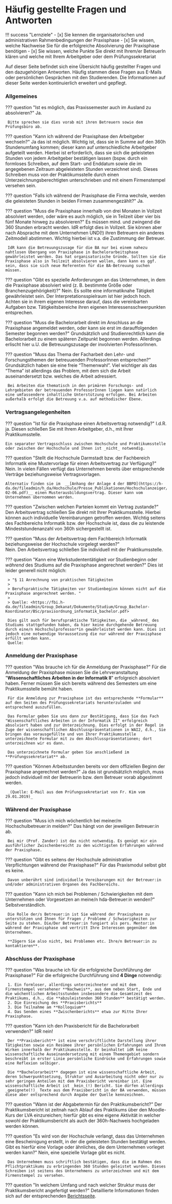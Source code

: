# Häufig gestellte Fragen und Antworten

!!! success "Lernziele"
    - [x] Sie kennen die organisatorischen und administrativen Rahmenbedingungen der Praxisphase
    - [x] Sie wissen, welche Nachweise Sie für die erfolgreiche Absolvierung der Praxisphase benötigen
    - [x] Sie wissen, welche Punkte Sie direkt mit Ihrem/er BetreuerIn klären und welche mit Ihrem Arbeitgeber oder dem Prüfungssekretariat  

Auf dieser Seite befindet sich eine Übersicht häufig gestellter Fragen und den dazugehörigen Antworten.
Häufig stammen diese Fragen aus E-Mails oder persönlichen Gesprächen mit den Studierenden. 
Die Informationen auf dieser Seite werden kontinuierlich erweitert und gepflegt.


<!-- ## Fragen und Antworten -->




### Allgemeines

??? question "Ist es möglich, das Praxissemester auch im Ausland zu absolvieren?"
     Ja.

     Bitte sprechen sie dies vorab mit ihren Betreuern sowie dem Prüfungsbüro ab.



??? question "Kann ich während der Praxisphase den Arbeitgeber wechseln?"
    Ja das ist möglich. Wichtig ist, dass sie in Summe auf den 360h Stundenumfang kommen; dieser kann auf unterschiedliche Arbeitgeber aufgeteilt werden.
    Hierbei ist erforderlich, dass sie sich die geleisteten Stunden von jedem Arbeitgeber bestätigen lassen (bspw. durch ein formloses Schreiben, auf dem Start- und Enddatum sowie die im angegebenen Zeitraum abgeleisteten Stunden verzeichnet sind). Dieses Schreiben muss von der Praktikumsstelle durch einen Unterzeichnungsberechtigten unterschrieben und mit einem Firmenstempel versehen sein. 


??? question "Falls ich während der Praxisphase die Firma wechsle, werden die geleisteten Stunden in beiden Firmen zusammengezählt?"
     Ja.


??? question "Muss die Praxisphase innerhalb von drei Monaten in Vollzeit absolviert werden, oder wäre es auch möglich, sie in Teilzeit über vier bis fünf Monate hinweg zu absolvieren?"
     Es müssen mind. und zwingend die 360 Stunden erbracht werden. IdR erfolgt dies in Vollzeit. Sie können aber nach Absprache mit dem Unternehmen UND(!) ihren Betreuern ein anderes Zeitmodell abstimmen. Wichtig hierbei ist v.a. die Zustimmung der Betreuer. 

     IdR kann die Betreuungszusage für die BA nur bei einem nahezu nahtlosen Übergang von Praxisphase in Bachelorarbeitsphase gewährleistet werden. Das hat organisatorische Gründe. Sollten sie die Praxisphase also in Teilzeit absolvieren wollen, dann kann es ggf. sein, dass sie sich neue Referenten für die BA-Betreuung suchen müssen.



??? question "Gibt es spezielle Anforderungen an das Unternehmen, in dem die Praxisphase absolviert wird (z. B. bestimmte Größe oder Branchenzugehörigkeit)?"
     Nein.
     Es sollte eine informatiknahe Tätigkeit gewährleistet sein. Der Interpretationsspielraum ist hier jedoch hoch. Achten sie in ihrem eigenen Interesse darauf, dass die vereinbarten Aufgaben bzw. Tätigkeitsbereiche ihren eigenen Interessensschwerpunkten entsprechen. 


??? question "Muss die Bachelorarbeit direkt im Anschluss an die Praxisphase angemeldet werden, oder kann sie erst im darauffolgenden Semester begonnen werden?"
     Grundsätzlich und Studienrechtlich kann die Bachelorarbeit zu einem späteren Zeitpunkt begonnen werden. Allerdings erlischt hier u.U. die Betreuungszusage der involvierten ProfessorInnen.


??? question "Muss das Thema der Facharbeit den Lehr- und Forschungsthemen der betreuuenden ProfessorInnen entsprechen?"
     Grundsätzlich haben sie eine freie “Themenwahl”. Viel wichtiger als das “Thema” ist allerdings das Problem, mit dem sich die Arbeit auseinandersetzt bzw. welches die Arbeit adressiert.

     Bei Arbeiten die thematisch in den primären Forschungs- und Lehrgebieten der betreuuenden ProfessorInnen liegen kann natürlich eine umfassendere inhaltliche Unterstützung erfolgen. Bei Arbeiten außerhalb erfolgt die Betreuung v.a. auf methodischer Ebene.



### Vertragsangelegenheiten

??? question "Ist für die Praxisphase einen Arbeitsvertrag notwendig?"
    I.d.R. ja. Diesen schließen Sie mit Ihrem Arbeitgeber, d.h., mit Ihrer Praktikumsstelle.

    Ein separater Vertragsschluss zwischen Hochschule und Praktikumsstelle oder zwischen der Hochschule und Ihnen ist _nicht_ notwendig.


??? question "Stellt die Hochschule Darmstadt bzw. der Fachbereich Informatik eine Mustervorlage für einen Arbeitsvertrag zur Verfügung?"
    Nein. In vielen Fällen verfügt das Unternehmen bereits über entsprechende Verträge beziehungsweise Vertragsvorlagen.

    Alternativ finden sie im  __[Anhang der Anlage 4 der BBPO](https://h-da.de/fileadmin/h_da/Hochschule/Presse_Publikationen/Hochschulanzeiger/2024/FBI_BBPO_I_B_2024-02-06.pdf)__ einen Musterausbildungsvertrag. Dieser kann vom Unternehmen übernommen werden.


??? question "Zwischen welchen Parteien kommt ein Vertrag zustande?"
     Den Arbeitsvertrag schließen Sie direkt mit Ihrer Praktikumsstelle. Hierbei können auch individuelle Vereinbarungen getroffen werden. Wichtig seitens des Fachbereichs Informatik bzw. der Hochschule ist, dass die zu leistende Mindeststundenanzahl von 360h sichergestellt ist.

??? question "Muss der Arbeitsvertrag dem Fachbereich Informatik beziehungsweise der Hochschule vorgelegt werden?"  
     Nein. Den Arbeitsvertrag schließen Sie individuell mit der Praktikumsstelle.


??? question "Kann eine Werkstudententätigkeit _vor_ Studienbeginn oder _während_ des Studiums auf die Praxisphase angerechnet werden?"
     Dies ist leider generell nicht möglich:

     > "§ 11 Anrechnung von praktischen Tätigkeiten  
     >
     > Berufspraktische Tätigkeiten vor Studienbeginn können nicht auf die Praxisphase angerechnet werden. " 
     >
     > Quelle: <https://fbi.h-da.de/fileadmin/Group_Dekanat/Dokumente/Studium/Group_Bachelor-Koordinator/BSc/praxisordnung_informatik_bachelor.pdf>

     Dies gilt auch für berufspraktische Tätigkeiten, die _während_ des Studiums stattgefunden haben, da hier keine durchgehende Betreuung durch eine/n Hochschulprofessor*in gewährleistet werden kann. Dies ist jedoch eine notwendige Voraussetzung die nur während der Praxisphase erfüllt werden kann.  
     Quelle:



### Anmeldung der Praxisphase 

??? question "Was brauche ich für die Anmeldung der Praxisphase?"
     Für die Anmeldung der Praxisphase müssen Sie die Lehrveranstaltung "**Wissenschaftliches Arbeiten in der Informatik II**" erfolgreich absolviert haben. Ferner müssen Sie sich bereits während des Semesters um eine Praktikumsstelle bemüht haben. 
     
     Für die Anmeldung zur Praxisphase ist das entsprechende **Formular** auf den Seiten des Prüfungssekretariats herunterzuladen und entsprechend auszufüllen. 
     
     Das Formular geben Sie uns dann zur Bestätigung, dass Sie das Fach "Wissenschaftliches Arbeiten in der Informatik II" erfolgreich absolviert haben und zur Unterzeichnung. Dies erfolgt in der Regel im Zuge der wissenschaftlichen Abschlusspräsentationen in WAI2, d.h., Sie bringen das vorausgefüllte und von Ihrer Praktikumsstelle unterzeichnete Formular mit zu den Abschlusspräsentationen; dort unterzeichnen wir es dann. 
     
     Das unterzeichnete Formular geben Sie anschließend im **Prüfungssekretariat** ab.


??? question "Können Arbeitsstunden bereits vor dem offiziellen Beginn der Praxisphase angerechnet werden?"
     Ja das ist grundsätzlich möglich, muss jedoch individuell mit der Betreuerin bzw. dem Betreuer vorab abgestimmt werden.

     _(Quelle: E-Mail aus dem Prüfungssekretariat von Fr. Kim vom 29.01.2019)_


### Während der Praxisphase

??? question "Muss ich mich wöchentlich bei meiner/m Hochschulbetreuer:in melden?"
     Das hängt von der jeweiligen Betreuer:in ab.

     Bei mir (Prof. Zander) ist das nicht notwendig. Es genügt mir ein ausführlicher Zwischenbereicht zu den wichtigsten Erfahrungen während der Praxisphase.


??? question "Gibt es seitens der Hochschule administrative Verpflichtungen während der Praxisphase?"
     Für das Praxismodul selbst gibt es keine. 

     Davon unberührt sind individuelle Vereibarungen mit der Betreuer:in und/oder administrativen Organen des Fachbereichs.

??? question "Kann ich mich bei Problemen / Schwierigkeiten mit dem Unternehmen oder  Vorgesetzen an meine/n hda-Betreuer:in wenden?"
     Selbstverständlich.

     Die Rolle der/s Betreuer:in ist Sie während der Praxisphase zu unterstützen und Ihnen für Fragen / Probleme / Schwierigkeiten zur Seite zu stehen. Die/Der Betreuer:in fungiert als pers. Mentor:in während der Praxisphase und vertritt Ihre Interessen gegenüber dem Unternehmen.

     **Zögern Sie also nicht, bei Problemen etc. Ihre/n Betreuer:in zu kontaktieren**.


### Abschluss der Praxisphase

??? question "Was brauche ich für die erfolgreiche Durchführung der Praxisphase?"
     Für die erfolgreiche Durchführung sind **4 Dinge** notwendig:

     1. Ein formloser, allerdings unterzeichneter und mit dem Firmenstempel versehener **Nachweis**, aus dem neben Start, Ende und die wöchentlichen Arbeitsstunden insbesondere die Gesamtzeit des Praktikums, d.h., die **abzuleistenden 360 Stunden** bestätigt werden.
     2. Die Einreichung des **Praxisberichts**
     3. Die Teilnahme am **Kolloquium**
     4. Das Senden eines **Zwischenberichts** etwa zur Mitte Ihrer Praxisphase.


??? question "Kann ich den Praxisbericht für die Bachelorarbeit verwenden?"
     IdR nein!

     Der **Praxisbericht** ist eine verschriftlichte Darstellung ihrer Tätigkeiten sowie ein Resümee ihrer persönlichen Erfahrungen und Ihrem Wirken innerhalb der Praktikumsstelle. Er beinhaltet idR keine wissenschaftliche Auseinandersetzung mit einem Themengebiet sondern beschreibt in erster Linie persönliche Eindrücke und Erfahrungen sowie eine Reflexion selbiger. 

     Die **Bachelorarbeit** dagegen ist eine wissenschaftliche Arbeit, deren Schwerpunktsetzung, Struktur und Ausarbeitung nicht oder nur zu sehr geringen Anteilen mit dem Praxisbericht vereinbar ist. Eine wissenschaftliche Arbeit ist _kein_(!) Bericht. Sie dürfen allerdings _geeignete(!)_ Texte aus dem Praxisbericht in der BA verwenden, müssen diese aber entsprechend durch Angabe der Quelle kennzeichnen.

??? question "Wann ist der Abgabetermin für den Praktikumsbericht?"
     Der Praktikumsbericht ist zeitnah nach Ablauf des Praktikums über den Moodle-Kurs der LVA einzureichen; hierfür gibt es eine eigene Aktivität in welcher sowohl der Praktikumsbericht als auch der 360h-Nachweis hochgeladen werden können.

??? question "Es wird von der Hochschule verlangt, dass das Unternehmen eine Bescheinigung erstellt, in der die geleisteten Stunden bestätigt werden. Gibt es hierfür eine Vorlage oder ähnliches, die dem Unternehmen vorleget werden kann?"
     Nein, eine spezielle Vorlage gibt es nicht.

     Das Unternehmen muss schriftlich bestätigen, dass die im Rahmen des Pflichtpraktikums zu erbringenden 360 Stunden geleistet wurden. Dieses Schreiben ist seitens des Unternehmens zu unterzeichnen und mit dem Firmenstempel zu versehen.

??? question "In welchem Umfang und nach welcher Struktur muss der Praktikumsbericht angefertigt werden?"
     Detaillierte Informationen finden sich auf der entsprechenden [Berichtsseite](bericht.md).






